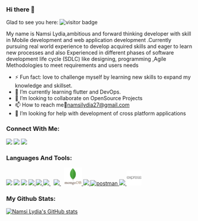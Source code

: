### Hi there 👋
Glad to see you here:  ![visitor badge](https://visitor-badge.glitch.me/badge?page_id=namsi-lia.visitor-badge)

My name is Namsi Lydia,ambitious and forward thinking developer with skill in Mobile development and web application development .Currently pursuing real world experience to develop acquired skills and eager to learn new processes and also Experienced in different phases of software development life cycle (SDLC) like designing, programming ,Agile Methodologies to meet requirements and users needs


- ⚡ Fun fact: love to challenge myself by learning  new skills to expand my knowledge and skillset.
- 🌱 I’m currently learning flutter and DevOps.
-  👯 I’m looking to collaborate on OpenSource Projects
-   📫 How to reach me:email:namsilydia27@gmail.com
-  🤔 I’m looking for help with  development of cross platform applications

### Connect With Me:
<p align="left"> 
<img src="https://img.icons8.com/color/48/000000/twitter--v2.png"/>
<img src="https://img.icons8.com/color/48/000000/linkedin.png"/>
<img src="https://img.icons8.com/fluency-systems-filled/48/000000/github.png"/>
</p>


###  Languages And Tools:
 <p align="left"> 
    <img src="https://img.icons8.com/fluency/48/000000/android-studio--v2.png"/>
    <img src="https://img.icons8.com/color/48/000000/angularjs.png"/>
    <img src="https://img.icons8.com/color/48/000000/dart.png"/>
    <a href="https://www.java.com" target="_blank"> <img src="https://img.icons8.com/color/48/000000/java-coffee-cup-logo.png"/> </a>
    <a href="https://developer.mozilla.org/en-US/docs/Web/JavaScript" target="_blank"> <img src="https://img.icons8.com/color/48/000000/javascript.png"/> </a> 
    <a style="padding-right:8px;" href="https://nodejs.org" target="_blank"> <img src="https://img.icons8.com/color/48/000000/nodejs.png"/> </a> 
    <a style="padding-right:8px;" href="https://www.mysql.com/" target="_blank"> <img src="https://img.icons8.com/fluent/50/000000/mysql-logo.png"/> </a>
    <a href="https://www.mongodb.com/" target="_blank"> <img src="https://raw.githubusercontent.com/devicons/devicon/master/icons/mongodb/mongodb-original-wordmark.svg" alt="mongodb" width="48" height="48"/> </a> 
    <a href="https://firebase.google.com/" target="_blank"> <img src="https://img.icons8.com/color/48/000000/firebase.png"/> </a> 
    <a href="https://postman.com" target="_blank"> <img src="https://www.vectorlogo.zone/logos/getpostman/getpostman-icon.svg" alt="postman" width="45" height="45"/> </a>   
    <a href="https://git-scm.com/" target="_blank"> <img src="https://img.icons8.com/color/48/000000/git.png"/> </a> 
    <a href="https://expressjs.com" target="_blank"> <img src="https://raw.githubusercontent.com/devicons/devicon/master/icons/express/express-original-wordmark.svg" alt="express" width="40" height="40"/> </a>
</p>

 
 ### My Github Stats:
 [![Namsi Lydia's GitHub stats](https://github-readme-stats.vercel.app/api?username=namsi-lia)](https://github.com/namsi-lia/github-readme-stats)
 

<!--
**namsi-lia/namsi-lia** is a ✨ _special_ ✨ repository because its `README.md` (this file) appears on your GitHub profile.

Here are some ideas to get you started:


- 

-
- 😄 Pronouns: ...

-->
